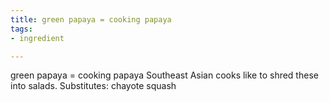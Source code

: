 ```yaml
---
title: green papaya = cooking papaya
tags:
- ingredient

---
```

green papaya = cooking papaya Southeast Asian cooks like to shred these into salads. Substitutes: chayote squash
